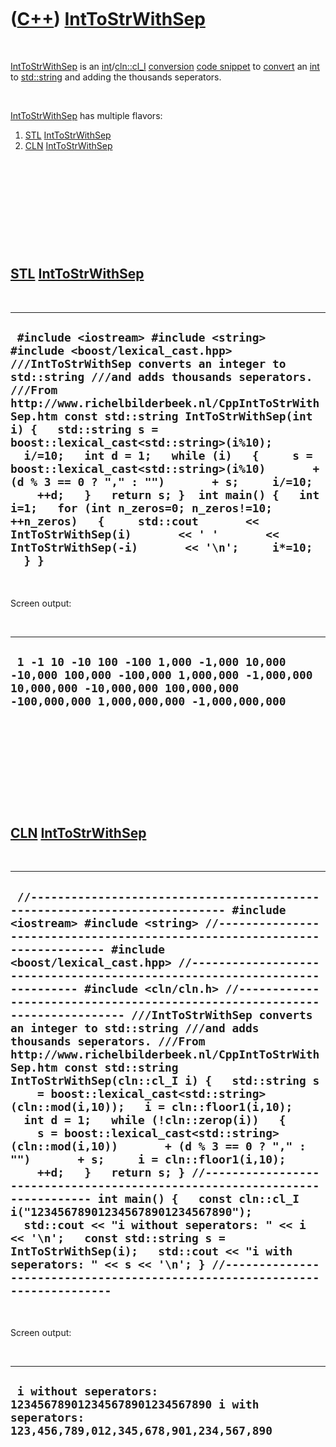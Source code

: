 



 

 

 

 

 

([C++](Cpp.md)) [IntToStrWithSep](CppIntToStrWithSep.md)
==========================================================

 

[IntToStrWithSep](CppIntToStrWithSep.md) is an
[int](CppInt.md)/[cln::cl\_I](CppCl_I.md) [conversion](CppConvert.htm)
[code snippet](CppCodeSnippets.md) to [convert](CppConvert.md) an
[int](CppInt.md) to [std::string](CppString.md) and adding the
thousands seperators.

 

[IntToStrWithSep](CppIntToStrWithSep.md) has multiple flavors:

1.  [STL](CppStl.md) [IntToStrWithSep](CppIntToStrWithSep.md)
2.  [CLN](CppCln.md) [IntToStrWithSep](CppIntToStrWithSep.md)

 

 

 

 

 

[STL](CppStl.md) [IntToStrWithSep](CppIntToStrWithSep.md)
-----------------------------------------------------------

 

  -------------------------------------------------------------------------------------------------------------------------------------------------------------------------------------------------------------------------------------------------------------------------------------------------------------------------------------------------------------------------------------------------------------------------------------------------------------------------------------------------------------------------------------------------------------------------------------------------------------------------------------------------------------------------------------------------------------
  ` #include <iostream> #include <string> #include <boost/lexical_cast.hpp>  ///IntToStrWithSep converts an integer to std::string ///and adds thousands seperators. ///From http://www.richelbilderbeek.nl/CppIntToStrWithSep.htm const std::string IntToStrWithSep(int i) {   std::string s = boost::lexical_cast<std::string>(i%10);   i/=10;   int d = 1;   while (i)   {     s = boost::lexical_cast<std::string>(i%10)       + (d % 3 == 0 ? "," : "")       + s;     i/=10;     ++d;   }   return s; }  int main() {   int i=1;   for (int n_zeros=0; n_zeros!=10; ++n_zeros)   {     std::cout       << IntToStrWithSep(i)       << ' '       << IntToStrWithSep(-i)       << '\n';     i*=10;   } }`
  -------------------------------------------------------------------------------------------------------------------------------------------------------------------------------------------------------------------------------------------------------------------------------------------------------------------------------------------------------------------------------------------------------------------------------------------------------------------------------------------------------------------------------------------------------------------------------------------------------------------------------------------------------------------------------------------------------------

 

Screen output:

 

  ------------------------------------------------------------------------------------------------------------------------------------------------------------------------
  ` 1 -1 10 -10 100 -100 1,000 -1,000 10,000 -10,000 100,000 -100,000 1,000,000 -1,000,000 10,000,000 -10,000,000 100,000,000 -100,000,000 1,000,000,000 -1,000,000,000`
  ------------------------------------------------------------------------------------------------------------------------------------------------------------------------

 

 

 

 

 

[CLN](CppCln.md) [IntToStrWithSep](CppIntToStrWithSep.md)
-----------------------------------------------------------

 

  ----------------------------------------------------------------------------------------------------------------------------------------------------------------------------------------------------------------------------------------------------------------------------------------------------------------------------------------------------------------------------------------------------------------------------------------------------------------------------------------------------------------------------------------------------------------------------------------------------------------------------------------------------------------------------------------------------------------------------------------------------------------------------------------------------------------------------------------------------------------------------------------------------------------------------------------------------------------------------------------------------------------------------------------------------------------------------------------------------------------------------------------------------------------------------------------------------------------------------------------------------------------------------------------------------------------------------
  ` //--------------------------------------------------------------------------- #include <iostream> #include <string> //--------------------------------------------------------------------------- #include <boost/lexical_cast.hpp> //--------------------------------------------------------------------------- #include <cln/cln.h> //--------------------------------------------------------------------------- ///IntToStrWithSep converts an integer to std::string ///and adds thousands seperators. ///From http://www.richelbilderbeek.nl/CppIntToStrWithSep.htm const std::string IntToStrWithSep(cln::cl_I i) {   std::string s     = boost::lexical_cast<std::string>(cln::mod(i,10));   i = cln::floor1(i,10);   int d = 1;   while (!cln::zerop(i))   {     s = boost::lexical_cast<std::string>(cln::mod(i,10))       + (d % 3 == 0 ? "," : "")       + s;     i = cln::floor1(i,10);     ++d;   }   return s; } //--------------------------------------------------------------------------- int main() {   const cln::cl_I i("123456789012345678901234567890");   std::cout << "i without seperators: " << i << '\n';   const std::string s = IntToStrWithSep(i);   std::cout << "i with seperators: " << s << '\n'; } //---------------------------------------------------------------------------`
  ----------------------------------------------------------------------------------------------------------------------------------------------------------------------------------------------------------------------------------------------------------------------------------------------------------------------------------------------------------------------------------------------------------------------------------------------------------------------------------------------------------------------------------------------------------------------------------------------------------------------------------------------------------------------------------------------------------------------------------------------------------------------------------------------------------------------------------------------------------------------------------------------------------------------------------------------------------------------------------------------------------------------------------------------------------------------------------------------------------------------------------------------------------------------------------------------------------------------------------------------------------------------------------------------------------------------------

 

Screen output:

 

  --------------------------------------------------------------------------------------------------------------------
  ` i without seperators: 123456789012345678901234567890 i with seperators: 123,456,789,012,345,678,901,234,567,890`
  --------------------------------------------------------------------------------------------------------------------

 

 

 

 

 





 



